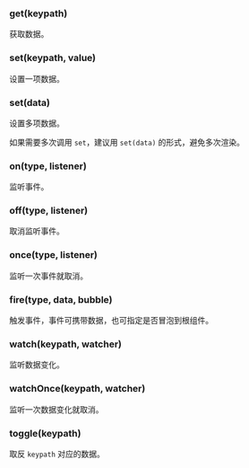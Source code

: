 ### get(keypath)

获取数据。

### set(keypath, value)

设置一项数据。

### set(data)

设置多项数据。

如果需要多次调用 `set`，建议用 `set(data)` 的形式，避免多次渲染。

### on(type, listener)

监听事件。

### off(type, listener)

取消监听事件。

### once(type, listener)

监听一次事件就取消。

### fire(type, data, bubble)

触发事件，事件可携带数据，也可指定是否冒泡到根组件。

### watch(keypath, watcher)

监听数据变化。

### watchOnce(keypath, watcher)

监听一次数据变化就取消。

### toggle(keypath)

取反 `keypath` 对应的数据。

